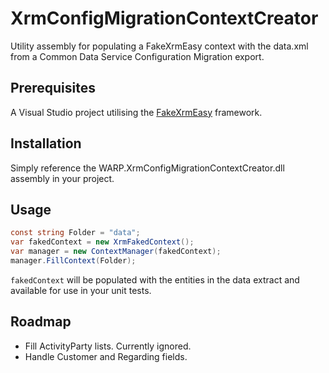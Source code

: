 # XrmConfigMigrationContextCreator
Utility assembly for populating a FakeXrmEasy context with the data.xml from a Common Data Service Configuration Migration export.

## Prerequisites
A Visual Studio project utilising the [FakeXrmEasy](https://dynamicsvalue.com/home) framework.

## Installation
Simply reference the WARP.XrmConfigMigrationContextCreator.dll assembly in your project.

## Usage
```cs
const string Folder = "data";
var fakedContext = new XrmFakedContext();
var manager = new ContextManager(fakedContext);
manager.FillContext(Folder);
```
`fakedContext` will be populated with the entities in the data extract and available for use in your unit tests.

## Roadmap
- Fill ActivityParty lists. Currently ignored.
- Handle Customer and Regarding fields.